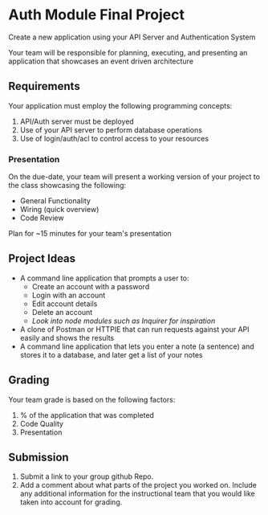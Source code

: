 # Auth Module Final Project

Create a new application using your API Server and Authentication System

Your team will be responsible for planning, executing, and presenting an application that showcases an event driven architecture

## Requirements

Your application must employ the following programming concepts:

1. API/Auth server must be deployed
1. Use of your API server to perform database operations
1. Use of login/auth/acl to control access to your resources

### Presentation

On the due-date, your team will present a working version of your project to the class showcasing the following:

- General Functionality
- Wiring (quick overview)
- Code Review

Plan for ~15 minutes for your team's presentation

## Project Ideas

- A command line application that prompts a user to:
  - Create an account with a password
  - Login with an account
  - Edit account details
  - Delete an account
  - *Look into node modules such as Inquirer for inspiration*
- A clone of Postman or HTTPIE that can run requests against your API easily and shows the results
- A command line application that lets you enter a note (a sentence) and stores it to a database, and later get a list of your notes

## Grading

Your team grade is based on the following factors:

1. % of the application that was completed
1. Code Quality
1. Presentation

## Submission

1. Submit a link to your group github Repo.
2. Add a comment about what parts of the project you worked on.  Include any additional information for the instructional team that you would like taken into account for grading.
